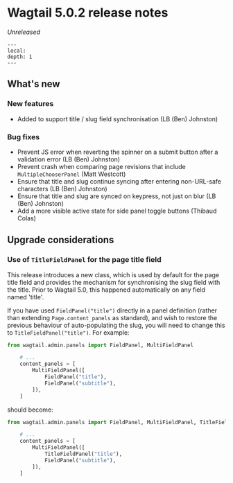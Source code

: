 # Wagtail 5.0.2 release notes

_Unreleased_

```{contents}
---
local:
depth: 1
---
```

## What's new

### New features

 * Added [](title_field_panel) to support title / slug field synchronisation (LB (Ben) Johnston)

### Bug fixes

 * Prevent JS error when reverting the spinner on a submit button after a validation error (LB (Ben) Johnston)
 * Prevent crash when comparing page revisions that include `MultipleChooserPanel` (Matt Westcott)
 * Ensure that title and slug continue syncing after entering non-URL-safe characters (LB (Ben) Johnston)
 * Ensure that title and slug are synced on keypress, not just on blur (LB (Ben) Johnston)
 * Add a more visible active state for side panel toggle buttons (Thibaud Colas)

## Upgrade considerations

### Use of `TitleFieldPanel` for the page title field

This release introduces a new [](title_field_panel) class, which is used by default for the page title field and provides the mechanism for synchronising the slug field with the title. Prior to Wagtail 5.0, this happened automatically on any field named 'title'.

If you have used `FieldPanel("title")` directly in a panel definition (rather than extending `Page.content_panels` as standard), and wish to restore the previous behaviour of auto-populating the slug, you will need to change this to `TitleFieldPanel("title")`. For example:

```python
from wagtail.admin.panels import FieldPanel, MultiFieldPanel

    # ...
    content_panels = [
        MultiFieldPanel([
            FieldPanel("title"),
            FieldPanel("subtitle"),
        ]),
    ]
```

should become:

```python
from wagtail.admin.panels import FieldPanel, MultiFieldPanel, TitleFieldPanel

    # ...
    content_panels = [
        MultiFieldPanel([
            TitleFieldPanel("title"),
            FieldPanel("subtitle"),
        ]),
    ]
```
